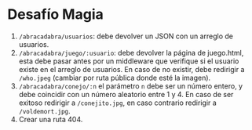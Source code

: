 # Desafío Magia

1. `/abracadabra/usuarios`: debe devolver un JSON con un arreglo de usuarios.
2. `/abracadabra/juego/:usuario`: debe devolver la página de juego.html, esta debe pasar antes por un middleware que verifique si el usuario existe en el arreglo de usuarios. En caso de no existir, debe redirigir a `/who.jpeg` (cambiar por ruta pública donde esté la imagen).
3. `/abracadabra/conejo/:n` el parámetro `n` debe ser un número entero, y debe coincidir con un número aleatorio entre 1 y 4. En caso de ser exitoso redirigir a `/conejito.jpg`, en caso contrario redirigir a `/voldemort.jpg`.
4. Crear una ruta 404.
